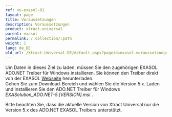 ```yaml
---
ref: xu-exasol-01
layout: page
title: Voraussetzungen
description: Voraussetzungen
product: xtract-universal
parent: exasol
permalink: /:collection/:path
weight: 1
lang: de_DE
old_url: /Xtract-Universal-DE/default.aspx?pageid=exasol-voraussetzungen
---
```


Um Daten in dieses Ziel zu laden, müssen Sie den zugehörigen EXASOL ADO.NET Treiber für Windows installieren. 
Sie können den Treiber direkt von der EXASOL [Webseite](https://www.exasol.com/portal/display/DOWNLOAD/EXASOL+Download+Section) herunterladen. <br>
Gehen Sie zum Download-Bereich und wählen Sie die Version 5.x. Laden und installieren Sie den ADO.NET Treiber für Windows *EXASolution_ADO.NET-5.[VERSION].msi* . 

Bitte beachten Sie, dass die aktuelle Version von Xtract Universal nur die Version 5.x des ADO.NET EXASOL Treibers unterstützt. 